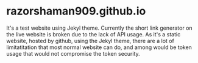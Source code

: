 # razorshaman909.github.io
It's a test website using Jekyl theme. Currently the short link generator on the live website is broken due to the lack of API usage. As it's a static website, hosted by github, using the Jekyl theme, there are a lot of limitatitation that most normal website can do, and among would be token usage that would not compromise the token security.

